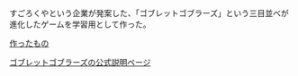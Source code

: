 すごろくやという企業が発案した、「ゴブレットゴブラーズ」という三目並べが進化したゲームを学習用として作った。

[作ったもの](https://waken8.github.io/Gobblet-Gobblers-in-vanilla-js/)

[ゴブレットゴブラーズの公式説明ページ](https://sugorokuya.jp/p/gobblet-gobblers)
